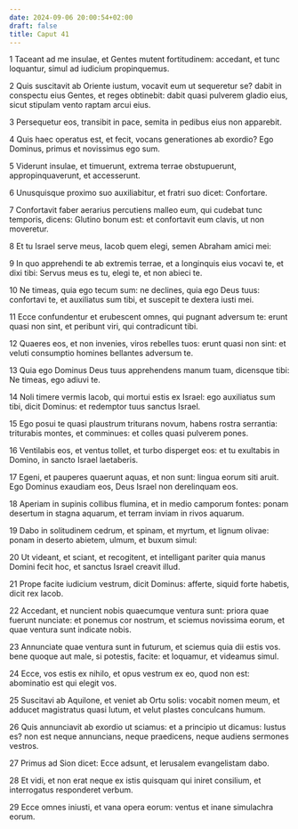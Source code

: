 ```yaml
---
date: 2024-09-06 20:00:54+02:00
draft: false
title: Caput 41
---
```





1 Taceant ad me insulae, et Gentes mutent fortitudinem: accedant, et tunc loquantur, simul ad iudicium propinquemus.

2 Quis suscitavit ab Oriente iustum, vocavit eum ut sequeretur se? dabit in conspectu eius Gentes, et reges obtinebit: dabit quasi pulverem gladio eius, sicut stipulam vento raptam arcui eius.

3 Persequetur eos, transibit in pace, semita in pedibus eius non apparebit.

4 Quis haec operatus est, et fecit, vocans generationes ab exordio? Ego Dominus, primus et novissimus ego sum.

5 Viderunt insulae, et timuerunt, extrema terrae obstupuerunt, appropinquaverunt, et accesserunt.

6 Unusquisque proximo suo auxiliabitur, et fratri suo dicet: Confortare.

7 Confortavit faber aerarius percutiens malleo eum, qui cudebat tunc temporis, dicens: Glutino bonum est: et confortavit eum clavis, ut non moveretur.

8 Et tu Israel serve meus, Iacob quem elegi, semen Abraham amici mei:

9 In quo apprehendi te ab extremis terrae, et a longinquis eius vocavi te, et dixi tibi: Servus meus es tu, elegi te, et non abieci te.

10 Ne timeas, quia ego tecum sum: ne declines, quia ego Deus tuus: confortavi te, et auxiliatus sum tibi, et suscepit te dextera iusti mei.

11 Ecce confundentur et erubescent omnes, qui pugnant adversum te: erunt quasi non sint, et peribunt viri, qui contradicunt tibi.

12 Quaeres eos, et non invenies, viros rebelles tuos: erunt quasi non sint: et veluti consumptio homines bellantes adversum te.

13 Quia ego Dominus Deus tuus apprehendens manum tuam, dicensque tibi: Ne timeas, ego adiuvi te.

14 Noli timere vermis Iacob, qui mortui estis ex Israel: ego auxiliatus sum tibi, dicit Dominus: et redemptor tuus sanctus Israel.

15 Ego posui te quasi plaustrum triturans novum, habens rostra serrantia: triturabis montes, et comminues: et colles quasi pulverem pones.

16 Ventilabis eos, et ventus tollet, et turbo disperget eos: et tu exultabis in Domino, in sancto Israel laetaberis.

17 Egeni, et pauperes quaerunt aquas, et non sunt: lingua eorum siti aruit. Ego Dominus exaudiam eos, Deus Israel non derelinquam eos.

18 Aperiam in supinis collibus flumina, et in medio camporum fontes: ponam desertum in stagna aquarum, et terram inviam in rivos aquarum.

19 Dabo in solitudinem cedrum, et spinam, et myrtum, et lignum olivae: ponam in deserto abietem, ulmum, et buxum simul:

20 Ut videant, et sciant, et recogitent, et intelligant pariter quia manus Domini fecit hoc, et sanctus Israel creavit illud.

21 Prope facite iudicium vestrum, dicit Dominus: afferte, siquid forte habetis, dicit rex Iacob.

22 Accedant, et nuncient nobis quaecumque ventura sunt: priora quae fuerunt nunciate: et ponemus cor nostrum, et sciemus novissima eorum, et quae ventura sunt indicate nobis.

23 Annunciate quae ventura sunt in futurum, et sciemus quia dii estis vos. bene quoque aut male, si potestis, facite: et loquamur, et videamus simul.

24 Ecce, vos estis ex nihilo, et opus vestrum ex eo, quod non est: abominatio est qui elegit vos.

25 Suscitavi ab Aquilone, et veniet ab Ortu solis: vocabit nomen meum, et adducet magistratus quasi lutum, et velut plastes conculcans humum.

26 Quis annunciavit ab exordio ut sciamus: et a principio ut dicamus: Iustus es? non est neque annuncians, neque praedicens, neque audiens sermones vestros.

27 Primus ad Sion dicet: Ecce adsunt, et Ierusalem evangelistam dabo.

28 Et vidi, et non erat neque ex istis quisquam qui iniret consilium, et interrogatus responderet verbum.

29 Ecce omnes iniusti, et vana opera eorum: ventus et inane simulachra eorum.

